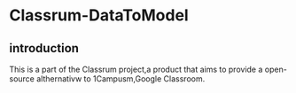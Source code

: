  # Classrum-DataToModel

 ## introduction  
This is a part of the Classrum project,a product that aims to provide a open-source althernativw to 1Campusm,Google Classroom.  

